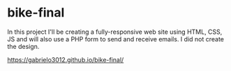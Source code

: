 # bike-final

In this project I'll be creating a fully-responsive web site using HTML, CSS, JS and will also use a PHP form to send and receive emails. I did not create 
the design.

https://gabrielo3012.github.io/bike-final/
